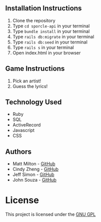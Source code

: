 ## Installation Instructions

1. Clone the repository
2. Type ```cd sporcle-api``` in your terminal
3. Type ```bundle install``` in your terminal
4. Type ```rails db:migrate``` in your terminal
5. Type ```rails db:seed``` in your terminal
6. Type ```rails s``` in your terminal
7. Open index.html in your browser

## Game Instructions

1. Pick an artist!
2. Guess the lyrics!

## Technology Used

* Ruby
* SQL
* ActiveRecord
* Javascript
* CSS

## Authors

* Matt Milton - <a href="https://github.com/MattMilton57">GitHub</a>
* Cindy Zheng - <a href="https://github.com/dizhengcindy">GitHub</a>
* Jeff Simon - <a href="https://github.com/jeff-flatiron-bootcamp">GitHub</a>
* John Souza - <a href="https://github.com/jls-github">GitHub</a>

# License 

This project is licensed under the [GNU GPL](https://www.gnu.org/licenses/gpl-3.0.en.html)
